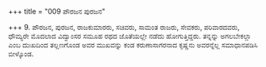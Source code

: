 +++
title = "009 ಪೌರಜನ ಪುರಜನ"

+++
9. ಪೌರಜನ, ಪುರಜನ, ರಾಜಕುಮಾರರು, ಸಚಿವರು, ಸಾಮಂತ ರಾಜರು, ಸೇವಕರು, ಪರಿವಾರದವರು, ಧೌಮ್ಯರೇ ಮೊದಲಾದ ವಿದ್ವಾಂಸರ ಸಮೂಹ ರಥದ ಜೊತೆಯಲ್ಲೇ ನಡೆದು ಹೋಗುತ್ತಿದ್ದರು. ತನ್ನನ್ನು ಅಗಲಬೇಕಲ್ಲಾ ಎಂಬ ದುಃಖದಿಂದ ತಲ್ಲಣಗೊಂಡ ಅವರ ಮುಖವನ್ನು ಕಂಡ ಕರುಣಾಸಾಗರನಾದ ಕೃಷ್ಣನು ಅವರನ್ನೆಲ್ಲ ಸಮಾಧಾನಪಡಿಸಿ ಬೀಳ್ಕೊಂಡ.